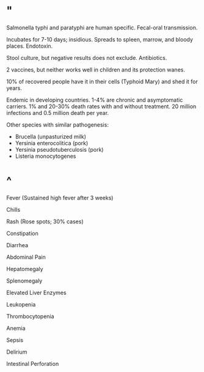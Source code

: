 # "

Salmonella typhi and paratyphi are human specific.
Fecal-oral transmission.

Incubates for 7-10 days; insidious.
Spreads to spleen, marrow, and bloody places.
Endotoxin.

Stool culture, but negative results does not exclude.
Antibiotics.

2 vaccines, but neither works well in children and its protection wanes.

10% of recovered people have it in their cells (Typhoid Mary) and shed it for years.

Endemic in developing countries.
1-4% are chronic and asymptomatic carriers.
1% and 20-30% death rates with and without treatment.
20 million infections and 0.5 million death per year.

Other species with similar pathogenesis:
- Brucella (unpasturized milk)
- Yersinia enterocolitica (pork)
- Yersinia pseudotuberculosis (pork)
- Listeria monocytogenes

# ^

Fever
(Sustained high fever after 3 weeks)

Chills

Rash
(Rose spots; 30% cases)

Constipation

Diarrhea

Abdominal Pain

Hepatomegaly

Splenomegaly

Elevated Liver Enzymes

Leukopenia

Thrombocytopenia

Anemia

Sepsis

Delirium

Intestinal Perforation
